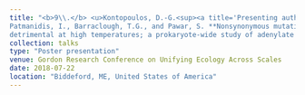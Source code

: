 ```yaml
---
title: "<b>9\\.</b> <u>Kontopoulos, D.-G.<sup><a title='Presenting author'>†</a></sup></u>, 
Patmanidis, I., Barraclough, T.G., and Pawar, S. **Nonsynonymous mutations are more 
detrimental at high temperatures; a prokaryote-wide study of adenylate kinases.**"
collection: talks
type: "Poster presentation"
venue: Gordon Research Conference on Unifying Ecology Across Scales
date: 2018-07-22
location: "Biddeford, ME, United States of America"
---
```

